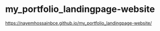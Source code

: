 # my_portfolio_landingpage-website




https://nayemhossainbce.github.io/my_portfolio_landingpage-website/
